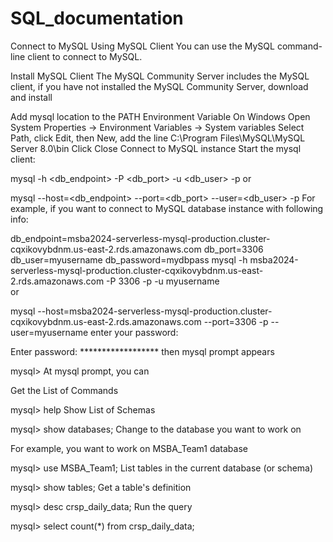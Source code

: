 # SQL_documentation
Connect to MySQL Using MySQL Client
You can use the MySQL command-line client to connect to MySQL.

Install MySQL Client
The MySQL Community Server includes the MySQL client, if you have not installed the MySQL Community Server, download and install

Add mysql location to the PATH Environment Variable
On Windows
Open System Properties -> Environment Variables -> System variables
Select Path, click Edit, then New, add the line C:\Program Files\MySQL\MySQL Server 8.0\bin
Click Close
Connect to MySQL instance
Start the mysql client:

mysql -h <db_endpoint> -P <db_port> -u <db_user> -p
or

mysql --host=<db_endpoint> --port=<db_port> --user=<db_user> -p
For example, if you want to connect to MySQL database instance with following info:

db_endpoint=msba2024-serverless-mysql-production.cluster-cqxikovybdnm.us-east-2.rds.amazonaws.com
db_port=3306
db_user=myusername
db_password=mydbpass
mysql -h msba2024-serverless-mysql-production.cluster-cqxikovybdnm.us-east-2.rds.amazonaws.com -P 3306 -p -u myusername  
or

mysql --host=msba2024-serverless-mysql-production.cluster-cqxikovybdnm.us-east-2.rds.amazonaws.com --port=3306 -p --user=myusername 
enter your password:

Enter password: ******************
then mysql prompt appears

mysql>
At mysql prompt, you can

Get the List of Commands

mysql> help
Show List of Schemas

mysql> show databases;
Change to the database you want to work on

For example, you want to work on MSBA_Team1 database

mysql> use MSBA_Team1;
List tables in the current database (or schema)

mysql> show tables;
Get a table's definition

mysql> desc crsp_daily_data;
Run the query

mysql> select count(*) from crsp_daily_data;
